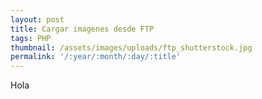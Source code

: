 ```yaml
---
layout: post
title: Cargar imagenes desde FTP
tags: PHP
thumbnail: /assets/images/uploads/ftp_shutterstock.jpg
permalink: '/:year/:month/:day/:title'
---
```

Hola
